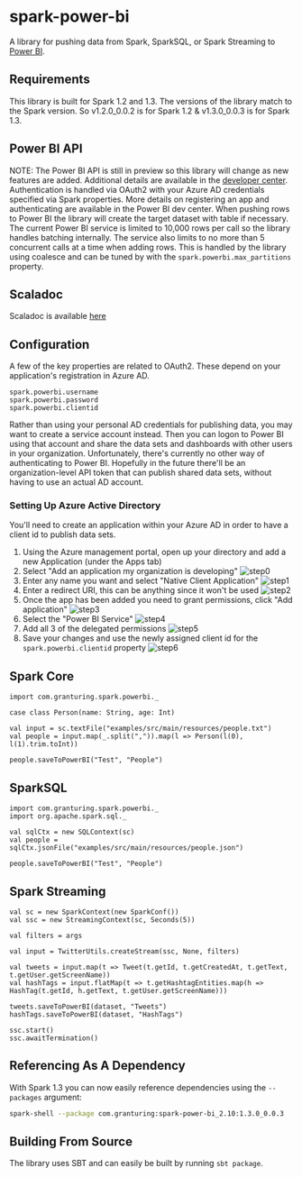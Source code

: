 # spark-power-bi
A library for pushing data from Spark, SparkSQL, or Spark Streaming to [Power BI](https://powerbi.com/).

## Requirements
This library is built for Spark 1.2 and 1.3. The versions of the library match to the Spark version. So v1.2.0_0.0.2 is for Spark 1.2 & v1.3.0_0.0.3 is for Spark 1.3.

## Power BI API
NOTE: The Power BI API is still in preview so this library will change as new features are added. Additional details are available in the [developer center](https://msdn.microsoft.com/en-us/library/dn877544.aspx). Authentication is handled via OAuth2 with your Azure AD credentials specified via Spark properties. More details on registering an app and authenticating are available in the Power BI dev center. When pushing rows to Power BI the library will create the target dataset with table if necessary. The current Power BI service is limited to 10,000 rows per call so the library handles batching internally. The service also limits to no more than 5 concurrent calls at a time when adding rows. This is handled by the library using coalesce and can be tuned by with the `spark.powerbi.max_partitions` property.

## Scaladoc
Scaladoc is available [here](http://granturing.github.io/spark-power-bi/docs)

## Configuration
A few of the key properties are related to OAuth2. These depend on your application's registration in Azure AD.
```
spark.powerbi.username
spark.powerbi.password
spark.powerbi.clientid
```

Rather than using your personal AD credentials for publishing data, you may want to create a service account instead. Then you can logon to Power BI using that account and share the data sets and dashboards with other users in your organization. Unfortunately, there's currently no other way of authenticating to Power BI. Hopefully in the future there'll be an organization-level API token that can publish shared data sets, without having to use an actual AD account.

### Setting Up Azure Active Directory
You'll need to create an application within your Azure AD in order to have a client id to publish data sets.

1. Using the Azure management portal, open up your directory and add a new Application (under the Apps tab)
2. Select "Add an application my organization is developing"
![step0](http://granturing.github.io/spark-power-bi/images/AD_Setup_0.png)
3. Enter any name you want and select "Native Client Application"
![step1](http://granturing.github.io/spark-power-bi/images/AD_Setup_1.png)
4. Enter a redirect URI, this can be anything since it won't be used
![step2](http://granturing.github.io/spark-power-bi/images/AD_Setup_2.png)
5. Once the app has been added you need to grant permissions, click "Add application"
![step3](http://granturing.github.io/spark-power-bi/images/AD_Setup_3.png)
6. Select the "Power BI Service"
![step4](http://granturing.github.io/spark-power-bi/images/AD_Setup_4.png)
7. Add all 3 of the delegated permissions
![step5](http://granturing.github.io/spark-power-bi/images/AD_Setup_5.png)
8. Save your changes and use the newly assigned client id for the `spark.powerbi.clientid` property
![step6](http://granturing.github.io/spark-power-bi/images/AD_Setup_6.png)

## Spark Core
```
import com.granturing.spark.powerbi._

case class Person(name: String, age: Int)

val input = sc.textFile("examples/src/main/resources/people.txt")
val people = input.map(_.split(",")).map(l => Person(l(0), l(1).trim.toInt))

people.saveToPowerBI("Test", "People")
```

## SparkSQL
```
import com.granturing.spark.powerbi._
import org.apache.spark.sql._

val sqlCtx = new SQLContext(sc)
val people = sqlCtx.jsonFile("examples/src/main/resources/people.json")

people.saveToPowerBI("Test", "People")
```

## Spark Streaming
```
val sc = new SparkContext(new SparkConf())
val ssc = new StreamingContext(sc, Seconds(5))

val filters = args

val input = TwitterUtils.createStream(ssc, None, filters)

val tweets = input.map(t => Tweet(t.getId, t.getCreatedAt, t.getText, t.getUser.getScreenName))
val hashTags = input.flatMap(t => t.getHashtagEntities.map(h => HashTag(t.getId, h.getText, t.getUser.getScreenName)))

tweets.saveToPowerBI(dataset, "Tweets")
hashTags.saveToPowerBI(dataset, "HashTags")

ssc.start()
ssc.awaitTermination()
```

## Referencing As A Dependency
With Spark 1.3 you can now easily reference dependencies using the `--packages` argument:
```bash
spark-shell --package com.granturing:spark-power-bi_2.10:1.3.0_0.0.3
```

## Building From Source
The library uses SBT and can easily be built by running ```sbt package```.
